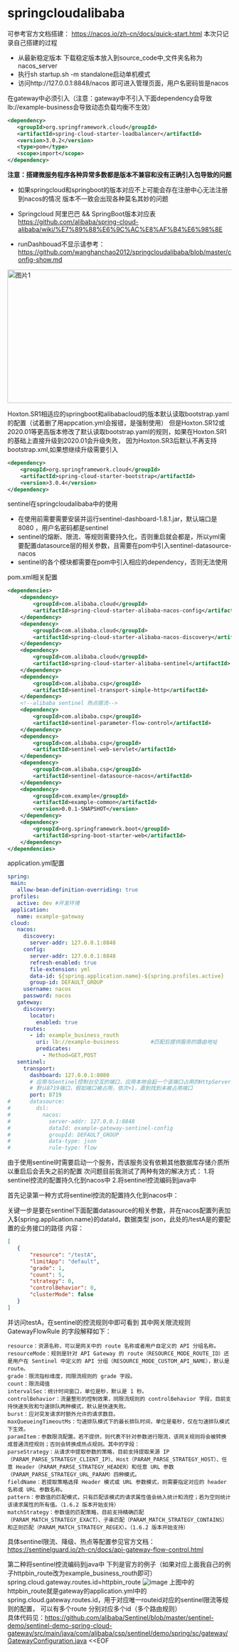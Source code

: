 # springcloudalibaba
可参考官方文档搭建： https://nacos.io/zh-cn/docs/quick-start.html
本次只记录自己搭建的过程
- 从最新稳定版本 下载稳定版本放入到source_code中,文件夹名称为nacos_server
- 执行sh startup.sh -m standalone启动单机模式
- 访问http://127.0.0.1:8848/nacos 即可进入管理页面，用户名密码皆是nacos
 
在gateway中必须引入（注意：gateway中不引入下面dependency会导致lb://example-business会导致动态负载均衡不生效）
```xml
<dependency>
   <groupId>org.springframework.cloud</groupId>
   <artifactId>spring-cloud-starter-loadbalancer</artifactId>
   <version>3.0.2</version>
   <type>pom</type>
   <scope>import</scope>
</dependency>
```

**注意：搭建微服务程序各种异常多数都是版本不兼容和没有正确引入包导致的问题**

- 如果springcloud和springboot的版本对应不上可能会存在注册中心无法注册到nacos的情况
版本不一致会出现各种莫名其妙的问题

- Springcloud 阿里巴巴 && SpringBoot版本对应表
https://github.com/alibaba/spring-cloud-alibaba/wiki/%E7%89%88%E6%9C%AC%E8%AF%B4%E6%98%8E

 
- runDashbouad不显示请参考：
 https://github.com/wanghanchao2012/springcloudalibaba/blob/master/config-show.md

<img width="600" height="300" alt="图片1" src="https://user-images.githubusercontent.com/35331347/146888331-cfd9515b-ac8a-4d06-bd35-0bd4505dbe2e.png">

Hoxton.SR1相适应的springboot和alibabacloud的版本默认读取bootstrap.yaml的配置（试着删了用appcation.yml会报错，是强制使用）
但是Hoxton.SR12或2020.01等更高版本修改了默认读取bootstrap.yaml的规则，如果在Hoxton.SR1的基础上直接升级到2020.01会升级失败，
因为Hoxton.SR3后默认不再支持bootstrap.xml,如果想继续升级需要引入
```xml
<dependency>
	<groupId>org.springframework.cloud</groupId>
	<artifactId>spring-cloud-starter-bootstrap</artifactId>
	<version>3.0.4</version>
</dependency>
```



sentinel在springcloudalibaba中的使用
 - 在使用前需要需要安装并运行sentinel-dashboard-1.8.1.jar，默认端口是8080 ，用户名密码都是sentinel
 - sentinel的熔断、限流、等规则需要持久化，否则重启就会都是，所以yml需要配置datasource层的相关参数，且需要在pom中引入sentinel-datasource-nacos
 - sentinel的各个模块都需要在pom中引入相应的dependency，否则无法使用
 
 pom.xml相关配置
```xml
<dependencies>
	<dependency>
		<groupId>com.alibaba.cloud</groupId>
		<artifactId>spring-cloud-starter-alibaba-nacos-config</artifactId>
	</dependency>
	<dependency>
		<groupId>com.alibaba.cloud</groupId>
		<artifactId>spring-cloud-starter-alibaba-nacos-discovery</artifactId>
	</dependency>
	<dependency>
		<groupId>com.alibaba.cloud</groupId>
		<artifactId>spring-cloud-starter-alibaba-sentinel</artifactId>
	</dependency>
	<dependency>
		<groupId>com.alibaba.csp</groupId>
		<artifactId>sentinel-transport-simple-http</artifactId>
	</dependency>
	<!--alibaba sentinel 热点限流-->
	<dependency>
		<groupId>com.alibaba.csp</groupId>
		<artifactId>sentinel-parameter-flow-control</artifactId>
	</dependency>
	<dependency>
		<groupId>com.alibaba.csp</groupId>
		<artifactId>sentinel-web-servlet</artifactId>
	</dependency>
	<dependency>
		<groupId>com.alibaba.csp</groupId>
		<artifactId>sentinel-datasource-nacos</artifactId>
	</dependency>
	<dependency>
		<groupId>com.example</groupId>
		<artifactId>example-common</artifactId>
		<version>0.0.1-SNAPSHOT</version>
	</dependency>
	<dependency>
		<groupId>org.springframework.boot</groupId>
		<artifactId>spring-boot-starter-web</artifactId>
	</dependency>
</dependencies>
```
 
 application.yml配置
 ```yml
 spring:
  main:
    allow-bean-definition-overriding: true
  profiles:
    active: dev #开发环境
  application:
    name: example-gateway
  cloud:
    nacos:
      discovery:
        server-addr: 127.0.0.1:8848
      config:
        server-addr: 127.0.0.1:8848
        refresh-enabled: true
        file-extension: yml
        data-id: ${spring.application.name}-${spring.profiles.active}
        group-id: DEFAULT_GROUP
      username: nacos
      password: nacos
    gateway:
      discovery:
        locator:
          enabled: true
      routes:
        - id: example_business_routh
          uri: lb://example-business          #匹配后提供服务的路由地址
          predicates:
            - Method=GET,POST
    sentinel:
      transport:
        dashboard: 127.0.0.1:8080
        # 应用与Sentinel控制台交互的端口，应用本地会起一个该端口占用的HttpServer
        # 默认8719端口，假如端口被占用，依次+1，直到找到未被占用端口
        port: 8719
#      datasource:
#        dsl:
#          nacos:
#            server-addr: 127.0.0.1:8848
#            dataId: example-gateway-sentinel-config
#            groupId: DEFAULT_GROUP
#            data-type: json
#            rule-type: flow
 ```
 
 
 由于使用sentinel时需要启动一个服务，而该服务没有依赖其他数据库存储介质所以重启后会丢失之前的配置
 次问题目前我测试了两种有效的解决方式：
 1.将sentinel控流的配置持久化到nacos中
 2.将sentinel控流编码到java中
 
 首先记录第一种方式将sentinel控流的配置持久化到nacos中：
 
 关键一步是要在sentinel下面配置datasource的相关参数，并在nacos配置列表加入${spring.application.name}的dataId，数据类型 json，此处的/testA是的要配置的业务接口的路径 
 内容：
 ```json 
 [
    {
        "resource": "/testA",
        "limitApp": "default",
        "grade": 1,
        "count": 5,
        "strategy": 0,
        "controlBehavior": 0,
        "clusterMode": false
    }
 ]
 ```
 并访问testA，在sentinel的控流规则中即可看到
其中网关限流规则 GatewayFlowRule 的字段解释如下：
```
resource：资源名称，可以是网关中的 route 名称或者用户自定义的 API 分组名称。
resourceMode：规则是针对 API Gateway 的 route（RESOURCE_MODE_ROUTE_ID）还是用户在 Sentinel 中定义的 API 分组（RESOURCE_MODE_CUSTOM_API_NAME），默认是 route。
grade：限流指标维度，同限流规则的 grade 字段。
count：限流阈值
intervalSec：统计时间窗口，单位是秒，默认是 1 秒。
controlBehavior：流量整形的控制效果，同限流规则的 controlBehavior 字段，目前支持快速失败和匀速排队两种模式，默认是快速失败。
burst：应对突发请求时额外允许的请求数目。
maxQueueingTimeoutMs：匀速排队模式下的最长排队时间，单位是毫秒，仅在匀速排队模式下生效。
paramItem：参数限流配置。若不提供，则代表不针对参数进行限流，该网关规则将会被转换成普通流控规则；否则会转换成热点规则。其中的字段：
parseStrategy：从请求中提取参数的策略，目前支持提取来源 IP（PARAM_PARSE_STRATEGY_CLIENT_IP）、Host（PARAM_PARSE_STRATEGY_HOST）、任意 Header（PARAM_PARSE_STRATEGY_HEADER）和任意 URL 参数（PARAM_PARSE_STRATEGY_URL_PARAM）四种模式。
fieldName：若提取策略选择 Header 模式或 URL 参数模式，则需要指定对应的 header 名称或 URL 参数名称。
pattern：参数值的匹配模式，只有匹配该模式的请求属性值会纳入统计和流控；若为空则统计该请求属性的所有值。（1.6.2 版本开始支持）
matchStrategy：参数值的匹配策略，目前支持精确匹配（PARAM_MATCH_STRATEGY_EXACT）、子串匹配（PARAM_MATCH_STRATEGY_CONTAINS）和正则匹配（PARAM_MATCH_STRATEGY_REGEX）。（1.6.2 版本开始支持）
```
具体sentinel限流、降级、热点等配置参见官方文档：https://sentinelguard.io/zh-cn/docs/api-gateway-flow-control.html
 
 第二种将sentinel控流编码到java中
 下列是官方的例子（如果对应上面我自己的例子httpbin_route改为example_business_routh即可）
 spring.cloud.gateway.routes.id=httpbin_route
 ![image](https://user-images.githubusercontent.com/35331347/147173731-a5db1de2-395c-4c6a-9bfc-5736484847b2.png)
上图中的httpbin_route就是gateway的application.yml中的 spring.cloud.gateway.routes.id，用于对应唯一routeid对应的sentinel限流等规则的配置，
可以有多个route 分别对应多个id（多个路由规则）
<BR>
具体代码见：https://github.com/alibaba/Sentinel/blob/master/sentinel-demo/sentinel-demo-spring-cloud-gateway/src/main/java/com/alibaba/csp/sentinel/demo/spring/sc/gateway/GatewayConfiguration.java
<<EOF







